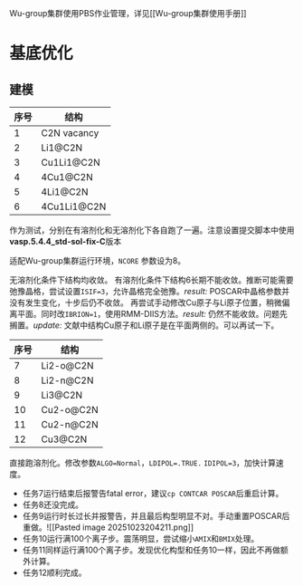Wu-group集群使用PBS作业管理，详见[[Wu-group集群使用手册]]

# 基底优化
## 建模

| 序号  | 结构          |
| --- | ----------- |
| 1   | C2N vacancy |
| 2   | Li1@C2N     |
| 3   | Cu1Li1@C2N  |
| 4   | 4Cu1@C2N    |
| 5   | 4Li1@C2N    |
| 6   | 4Cu1Li1@C2N |
作为测试，分别在有溶剂化和无溶剂化下各自跑了一遍。注意设置提交脚本中使用**vasp.5.4.4_std-sol-fix-C**版本

适配Wu-group集群运行环境，`NCORE` 参数设为8。

无溶剂化条件下结构均收敛。
有溶剂化条件下结构6长期不能收敛。推断可能需要弛豫晶格，尝试设置`ISIF=3`，允许晶格完全弛豫。*result:* POSCAR中晶格参数并没有发生变化，十步后仍不收敛。
再尝试手动修改Cu原子与Li原子位置，稍微偏离平面。同时改`IBRION=1`，使用RMM-DIIS方法。*result:* 仍然不能收敛。问题先搁置。*update:* 文献中结构Cu原子和Li原子是在平面两侧的。可以再试一下。

| 序号  | 结构        |
| --- | --------- |
| 7   | Li2-o@C2N |
| 8   | Li2-n@C2N |
| 9   | Li3@C2N   |
| 10  | Cu2-o@C2N |
| 11  | Cu2-n@C2N |
| 12  | Cu3@C2N   |
直接跑溶剂化。修改参数`ALGO=Normal`，`LDIPOL=.TRUE.` `IDIPOL=3`，加快计算速度。

- 任务7运行结束后报警告fatal error，建议`cp CONTCAR POSCAR`后重启计算。
- 任务8还没完成。
- 任务9运行时长过长并报警告，并且最后构型明显不对。手动重置POSCAR后重做。![[Pasted image 20251023204211.png]]
- 任务10运行满100个离子步。震荡明显，尝试缩小`AMIX`和`BMIX`处理。
- 任务11同样运行满100个离子步。发现优化构型和任务10一样，因此不再做额外计算。
- 任务12顺利完成。
